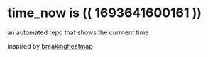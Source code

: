 # time_now is (( 1693641600161 ))

an automated repo that shows the currnent time

inspired by [breakingheatmap](https://github.com/breakingheatmap/breakingheatmap)